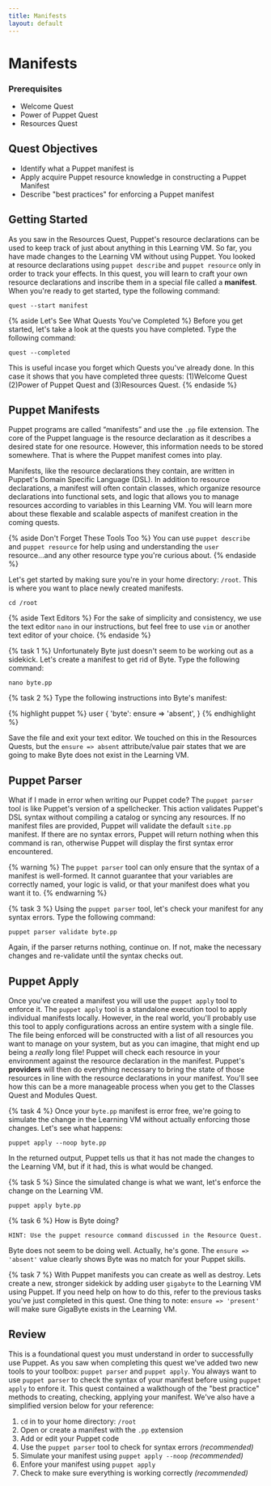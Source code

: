 ```yaml
---
title: Manifests
layout: default
---
```


# Manifests

### Prerequisites

- Welcome Quest
- Power of Puppet Quest
- Resources Quest

## Quest Objectives

- Identify what a Puppet manifest is
- Apply acquire Puppet resource knowledge in constructing a Puppet Manifest
- Describe "best practices" for enforcing a Puppet manifest

## Getting Started

As you saw in the Resources Quest, Puppet's resource declarations can be used to keep track of just about anything in this Learning VM. So far, you have made changes to the Learning VM without using Puppet. You looked at resource declarations using `puppet describe` and `puppet resource` only in order to track your effects. In this quest, you will learn to craft your own resource declarations and inscribe them in a special file called a **manifest**. When you're ready to get started, type the following command:

    quest --start manifest

{% aside Let's See What Quests You've Completed %}
Before you get started, let's take a look at the quests you have completed. Type the following command:

	quest --completed

This is useful incase you forget which Quests you've already done. In this case it shows that you have completed three quests: (1)Welcome Quest (2)Power of Puppet Quest and (3)Resources Quest.
{% endaside %}

## Puppet Manifests

Puppet programs are called “manifests” and use the `.pp` file extension. The core of the Puppet language is the resource declaration as it describes a desired state for one resource. However, this information needs to be stored somewhere. That is where the Puppet manifest comes into play.

Manifests, like the resource declarations they contain, are written in Puppet's Domain Specific Language (DSL). In addition to resource declarations, a manifest will often contain classes, which organize resource declarations into functional sets, and logic that allows you to manage resources according to variables in this Learning VM. You will learn more about these flexable and scalable aspects of manifest creation in the coming quests.

{% aside Don't Forget These Tools Too %}
You can use `puppet describe` and `puppet resource` for help using and understanding the `user` resource...and any other resource type you're curious about.
{% endaside %}

Let's get started by making sure you're in your home directory: `/root`.  This is where you want to place newly created manifests.

	cd /root

{% aside Text Editors %}
For the sake of simplicity and consistency, we use the text editor `nano` in our instructions, but feel free to use `vim` or another text editor of your choice.
{% endaside %}

{% task 1 %}
Unfortunately Byte just doesn't seem to be working out as a sidekick. Let's create a manifest to get rid of Byte. Type the following command:

	nano byte.pp

{% task 2 %}
Type the following instructions into Byte's manifest:

{% highlight puppet %}
user { 'byte':
	ensure => 'absent',
}
{% endhighlight %}

Save the file and exit your text editor. We touched on this in the Resources Quests, but the `ensure => absent` attribute/value pair states that we are going to make Byte does not exist in the Learning VM.

## Puppet Parser

What if I made in error when writing our Puppet code? The `puppet parser` tool is like Puppet's version of a spellchecker. This action validates Puppet's DSL syntax without compiling a catalog or syncing any resources. If no manifest files are provided, Puppet will validate the default `site.pp` manifest. If there are no syntax errors, Puppet will return nothing when this command is ran, otherwise Puppet will display the first syntax error encountered. 

{% warning %}
The `puppet parser` tool can only ensure that the syntax of a manifest is well-formed. It cannot guarantee that your variables are correctly named, your logic is valid, or that your manifest does what you want it to.
{% endwarning %}

{% task 3 %}
Using the `puppet parser` tool, let's check your manifest for any syntax errors. Type the following command:

	puppet parser validate byte.pp

Again, if the parser returns nothing, continue on. If not, make the necessary changes and re-validate until the syntax checks out.

## Puppet Apply

Once you've created a manifest you will use the `puppet apply` tool to enforce it. The `puppet apply` tool is a standalone execution tool to apply individual manifests locally.  However, in the real world, you'll probably use this tool to apply configurations across an entire system with a single file. The file being enforced will be constructed with a list of all resources you want to manage on your system, but as you can imagine, that might end up being a _really_ long file! Puppet will check each resource in your environment against the resource declaration in the manifest. Puppet's **providers** will then do everything necessary to bring the state of those resources in line with the resource declarations in your manifest. You'll see how this can be a more manageable process when you get to the Classes Quest and Modules Quest.

{% task 4 %}
Once your `byte.pp` manifest is error free, we're going to simulate the change in the Learning VM without actually enforcing those changes. Let's see what happens:

	puppet apply --noop byte.pp

In the returned output, Puppet tells us that it has not made the changes to the Learning VM, but if it had, this is what would be changed.

{% task 5 %}
Since the simulated change is what we want, let's enforce the change on the Learning VM.

	puppet apply byte.pp

{% task 6 %}
How is Byte doing?

	HINT: Use the puppet resource command discussed in the Resource Quest.
		
Byte does not seem to be doing well. Actually, he's gone. The `ensure => 'absent'` value clearly shows Byte was no match for your Puppet skills.

{% task 7 %}
With Puppet manifests you can create as well as destroy. Lets create a new, stronger sidekick by adding user `gigabyte` to the Learning VM using Puppet. If you need help on how to do this, refer to the previous tasks you've just completed in this quest. One thing to note: `ensure => 'present'` will make sure GigaByte exists in the Learning VM.

## Review

This is a foundational quest you must understand in order to successfully use Puppet. As you saw when completing this quest we've added two new tools to your toolbox: `puppet parser` and `puppet apply`. You always want to use `puppet parser` to check the syntax of your manifest before using `puppet apply` to enfore it. This quest contained a walkthough of the "best practice" methods to creating, checking, applying your manifest. We've also have a simplified version below for your reference:

1. `cd` in to your home directory: `/root`
2. Open or create a manifest with the `.pp` extension
3. Add or edit your Puppet code
4. Use the `puppet parser` tool to check for syntax errors _(recommended)_
5. Simulate your manifest using `puppet apply --noop` _(recommended)_
6. Enfore your manifest using `puppet apply`
7. Check to make sure everything is working correctly _(recommended)_


